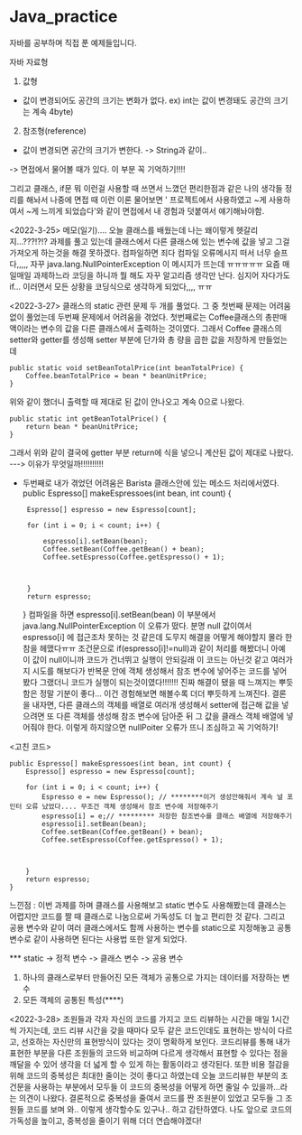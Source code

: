 # Java_practice
자바를 공부하며 직접 푼 예제들입니다.



자바 자료형
1. 값형
 - 값이 변경되어도 공간의 크기는 변화가 없다. ex) int는 값이 변경돼도 공간의 크기는 계속 4byte)
2. 참조형(reference)
 - 값이 변경되면 공간의 크기가 변한다. -> String과 같이..
    
-> 면접에서 물어볼 때가 있다. 이 부분 꼭 기억하기!!!!    

그리고 클래스, if문 뭐 이런걸 사용할 때 쓰면서 느꼈던 편리한점과 같은 나의 생각들 정리를 해놔서 나중에 면접 때 이런 이론 물어보면 ' 프로젝트에서 사용하였고 ~게 사용하여서 ~게 느끼게 되었습다'와 같이 면접에서 내 경험과 덧붙여서 얘기해놔야함.


<2022-3-25>
메모(일기)....
오늘 클래스를 배웠는데 나는 왜이렇게 헷갈리지...???!?!? 과제를 풀고 있는데 클래스에서 다른 클래스에 있는 변수에 값을 넣고 그걸 가져오게 하는것을 해결 못하겠다. 컴파일하면 죄다 컴파일 오류메시지 떠서 너무 슬프다,,,,, 자꾸 java.lang.NullPointerException 이 메시지가 뜨는데 ㅠㅠㅠㅠㅠ 요즘 매일매일 과제하느라 코딩을 하니까 뭘 해도 자꾸 알고리즘 생각만 난다. 심지어 자다가도 if... 이러면서 모든 상황을 코딩식으로 생각하게 되었다,,,, ㅠㅠ 

<2022-3-27>
클래스의 static 관련 문제 두 개를 풀었다. 그 중 첫번째 문제는 어려움 없이 풀었는데 두번째 문제에서 어려움을 겪었다.
첫번째로는 Coffee클래스의 총판매액이라는 변수의 값을 다른 클래스에서 출력하는 것이였다. 그래서 Coffee 클래스의 setter와 getter를 생성해 setter 부분에 단가와 총 량을 곱한 값을 저장하게 만들었는데 

	public static void setBeanTotalPrice(int beanTotalPrice) { 
		Coffee.beanTotalPrice = bean * beanUnitPrice;
	}
 
 위와 같이 했더니 출력할 때 제대로 된 값이 안나오고 계속 0으로 나왔다. 
 
 	public static int getBeanTotalPrice() {
		return bean * beanUnitPrice;
	}
 그래서 위와 같이 결국에 getter 부분 return에 식을 넣으니 계산된 값이 제대로 나왔다. ---> 이유가 무엇일까!!!!!!!!!!
 
 
 - 두번째로 내가 겪었던 어려움은 Barista 클래스안에 있는 메소드 처리에서였다.
 	public Espresso[] makeEspressoes(int bean, int count) {

		Espresso[] espresso = new Espresso[count];

		for (int i = 0; i < count; i++) {

			espresso[i].setBean(bean);
			Coffee.setBean(Coffee.getBean() + bean);
			Coffee.setEspresso(Coffee.getEspresso() + 1);



		}
		return espresso;
	}
 컴파일을 하면  espresso[i].setBean(bean) 이 부분에서 java.lang.NullPointerException 이 오류가 떴다. 분명 null 값이여서 espresso[i] 에 접근조차 못하는 것 같은데 도무지 해결을 어떻게 해야할지 몰라 한참을 헤맸다ㅠㅠ 조건문으로 if(espresso[i]!=null)과 같이 처리를 해봤더니 아예 이 값이 null이니까 코드가 건너뛰고 실행이 안되길래 이 코드는 아닌것 같고 여러가지 시도를 해보다가 반복문 안에 객체 생성해서 참조 변수에 넣어주는 코드를 넣어봤다 그랬더니 코드가 실행이 되는것이였다!!!!!!! 진짜 해결이 됐을 때 느껴지는 뿌듯함은 정말 기분이 좋다... 이건 경험해보면 해볼수록 더더 뿌듯하게 느껴진다. 
 결론을 내자면, 다른 클래스의 객체를 배열로 여러개 생성해서 setter에 접근해 값을 넣으려면 또 다른 객체를 생성해 참조 변수에 담아준 뒤 그 값을 클래스 객체 배열에 넣어줘야 한다. 이렇게 하지않으면 nullPoiter 오류가 뜨니 조심하고 꼭 기억하기!
 
 <고친 코드>
 
  	public Espresso[] makeEspressoes(int bean, int count) {
		Espresso[] espresso = new Espresso[count];

		for (int i = 0; i < count; i++) {
			Espresso e = new Espresso(); // ********이거 생성안해줘서 계속 널 포인터 오류 났었다.... 무조건 객체 생성해서 참조 변수에 저장해주기
			espresso[i] = e;// ********* 저장한 참조변수를 클래스 배열에 저장해주기
			espresso[i].setBean(bean);
			Coffee.setBean(Coffee.getBean() + bean);
			Coffee.setEspresso(Coffee.getEspresso() + 1);



		}
		return espresso;
	}
 
 
 느낀점 : 이번 과제를 하며 클래스를 사용해보고 static 변수도 사용해봤는데 클래스는 어렵지만 코드를 짤 때 클래스로 나눔으로써 가독성도 더 높고 편리한 것 같다. 그리고 공용 변수와 같이 여러 클래스에서도 함께 사용하는 변수를 static으로 지정해놓고 공통변수로 같이 사용하면 된다는 사용법 또한 알게 되었다. 
 
*** static -> 정적 변수 -> 클래스 변수 -> 공용 변수
1. 하나의 클래스로부터 만들어진 모든 객체가 공통으로 가지는 데이터를 저장하는 변수
2. 모든 객체의 공통된 특성(****)


<2022-3-28>
조원들과 각자 자신의 코드를 가지고 코드 리뷰하는 시간을 매일 1시간씩 가지는데, 코드 리뷰 시간을 갖을 때마다 모두 같은 코드인데도 표현하는 방식이 다르고, 선호하는 자신만의 표현방식이 있다는 것이 명확하게 보인다. 코드리뷰를 통해 내가 표현한 부분을 다른 조원들의 코드와 비교하며 다르게 생각해서 표현할 수 있다는 점을 깨달을 수 있어 생각을 더 넓게 할 수 있게 하는 활동이라고 생각된다. 또한 비용 절감을 위해 코드의 중복성은 최대한 줄이는 것이 좋다고 하였는데 오늘 코드리뷰한 부분의 조건문을 사용하는 부분에서 모두들 이 코드의 중복성을 어떻게 하면 줄일 수 있을까...라는 의견이 나왔다. 결론적으로 중복성을 줄여서 코드를 짠 조원분이 있었고 모두들 그 조원들 코드를 보며 와.. 이렇게 생각할수도 있구나.. 하고 감탄하였다. 나도 앞으로 코드의 가독성을 높이고, 중복성을 줄이기 위해 더더 연습해야겠다!
